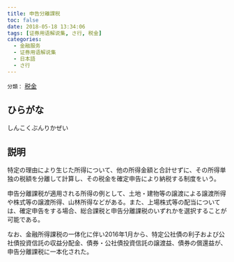 ```yaml
---
title: 申告分離課税
toc: false
date: 2018-05-18 13:34:06
tags: [证券用语解说集, さ行, 税金]
categories:
  - 金融服务
  - 证券用语解说集
  - 日本語
  - さ行
---
```


`分類：` [税金](/tags/税金/)

## ひらがな

しんこくぶんりかぜい

## 説明

特定の理由により生じた所得について、他の所得金額と合計せずに、その所得単独の税額を分離して計算し、その税金を確定申告により納税する制度をいう。

申告分離課税が適用される所得の例として、土地・建物等の譲渡による譲渡所得や株式等の譲渡所得、山林所得などがある。また、上場株式等の配当については、確定申告をする場合、総合課税と申告分離課税のいずれかを選択することが可能である。

なお、金融所得課税の一体化に伴い2016年1月から、特定公社債の利子および公社債投資信託の収益分配金、債券・公社債投資信託の譲渡益、債券の償還益が、申告分離課税に一本化された。
